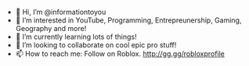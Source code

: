 - 👋 Hi, I’m @informationtoyou
- 👀 I’m interested in YouTube, Programming, Entrepreunership, Gaming, Geography and more!
- 🌱 I’m currently learning lots of things!
- 💞️ I’m looking to collaborate on cool epic pro stuff!
- 📫 How to reach me: Follow on Roblox. http://gg.gg/robloxprofile

<!---
informationtoyou/informationtoyou is a ✨ special ✨ repository because its `README.md` (this file) appears on your GitHub profile.
You can click the Preview link to take a look at your changes.
--->
